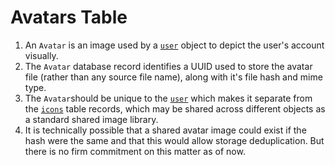 Avatars Table
=============
1. An `Avatar` is an image used by a [`user`](./050-users.md) object to depict the user's account visually.
2. The `Avatar` database record identifies a UUID used to store the avatar file (rather than any source file name), along with it's file hash and mime type.
3. The `Avatar`should be unique to the [`user`](./050-users.md) which makes it separate from the [`icons`](./040/icons.md) table records, which may be shared across different objects as a standard shared image library.
4. It is technically possible that a shared avatar image could exist if the hash were the same and that this would allow storage deduplication.  But there is no firm commitment on this matter as of now.